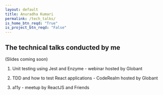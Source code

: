 ```yaml
---
layout: default
title: Anuradha Kumari
permalink: /tech_talks/
is_home_btn_reqd: "True"
is_project_btn_reqd: "False"
---
```


## The technical talks conducted by me
(Slides coming soon)

1. Unit testing using Jest and Enzyme - webinar hosted by Globant
   
   
2. TDD and how to test React applications - CodeRealm hosted by Globant
   
   
3. a11y - meetup by ReactJS and Friends
